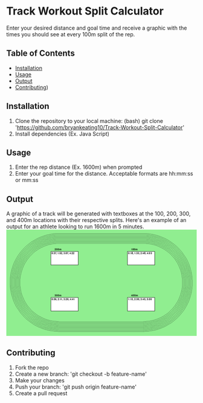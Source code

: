 # Track Workout Split Calculator
Enter your desired distance and goal time and receive a graphic with the times you should see at every 100m split of the rep.
## Table of Contents
- [Installation]([url](https://github.com/bryankeating10/Track-Workout-Split-Calculator/blob/main/README.md#installation))
- [Usage]([url](https://github.com/bryankeating10/Track-Workout-Split-Calculator/blob/main/README.md#usage))
- [Output]([url](https://github.com/bryankeating10/Track-Workout-Split-Calculator/blob/main/README.md#output))
- [Contributing]([url](https://github.com/bryankeating10/Track-Workout-Split-Calculator/blob/main/README.md#contribution)))
## Installation
1. Clone the repository to your local machine:
   (bash)
   git clone 'https://github.com/bryankeating10/Track-Workout-Split-Calculator'
2. Install dependencies (Ex. Java Script)
## Usage
1. Enter the rep distance (Ex. 1600m) when prompted
2. Enter your goal time for the distance. Acceptable formats are hh:mm:ss or mm:ss
## Output
A graphic of a track will be generated with textboxes at the 100, 200, 300, and 400m locations with their respective splits. Here's an example of an output for an athlete looking to run 1600m in 5 minutes.
![Track Graphic](example-output.png)
## Contributing
1. Fork the repo
2. Create a new branch: 'git checkout -b feature-name'
3. Make your changes
4. Push your branch: 'git push origin feature-name'
5. Create a pull request
